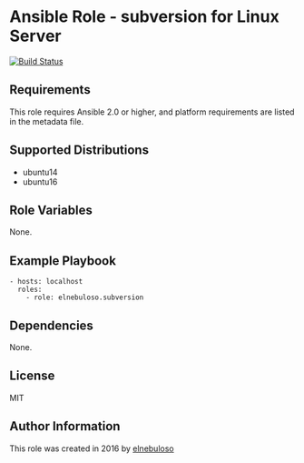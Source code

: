 # Ansible Role - subversion for Linux Server

[![Build Status](https://travis-ci.org/elnebuloso/ansible-role-subversion.svg?branch=master)](https://travis-ci.org/elnebuloso/ansible-role-subversion)

## Requirements

This role requires Ansible 2.0 or higher, and platform requirements are listed in the metadata file.

## Supported Distributions

- ubuntu14
- ubuntu16

## Role Variables

None.

## Example Playbook

```
- hosts: localhost
  roles:
    - role: elnebuloso.subversion
```

## Dependencies

None.

##  License

MIT

##  Author Information

This role was created in 2016 by [elnebuloso](https://github.com/elnebuloso/)